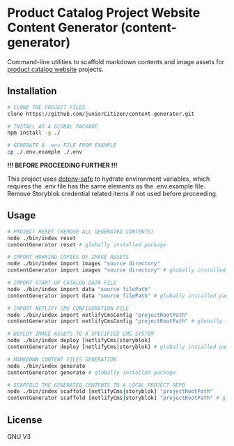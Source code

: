 # Product Catalog Project Website Content Generator (content-generator)

Command-line utilities to scaffold markdown contents and image assets for [product catalog website](https://github.com/juniorCitizen/gentry-way) projects.

## Installation

```bash
# CLONE THE PROJECT FILES
clone https://github.com/juniorCitizen/content-generator.git

# INSTALL AS A GLOBAL PACKAGE
npm install -g ./

# GENERATE A .env FILE FROM EXAMPLE
cp ./.env.example ./.env
```

**!!! BEFORE PROCEEDING FURTHER !!!**

This project uses [dotenv-safe](https://www.npmjs.com/package/dotenv-safe) to hydrate environment variables, which requires the .env file has the same elements as the .env.example file. Remove Storyblok credential related items if not used before proceeding.

## Usage

```bash
# PROJECT RESET (REMOVE ALL GENERATED CONTENTS)
node ./bin/index reset
contentGenerator reset # globally installed package

# IMPORT WORKING COPIES OF IMAGE ASSETS
node ./bin/index import images "source directory"
contentGenerator import images "source directory" # globally installed package

# IMPORT START-UP CATALOG DATA FILE
node ./bin/index import data "source filePath"
contentGenerator import data "source filePath" # globally installed package

# IMPORT NETLIFY CMS CONFIGURATION FILE
node ./bin/index import netlifyCmsConfig "projectRootPath"
contentGenerator import netlifyCmsConfig "projectRootPath" # globally installed package

# DEPLOY IMAGE ASSETS TO A SPECIFIED CMS SYSTEM
node ./bin/index deploy [netlifyCms|storyblok]
contentGenerator deploy [netlifyCms|storyblok] # globally installed package

# MARKDOWN CONTENT FILES GENERATION
node ./bin/index generate
contentGenerator generate # globally installed package

# SCAFFOLD THE GENERATED CONTENTS TO A LOCAL PROJECT REPO
node ./bin/index scaffold [netlifyCms|storyblok] "projectRootPath"
contentGenerator scaffold [netlifyCms|storyblok] "projectRootPath" # globally installed package
```

## License

GNU V3
